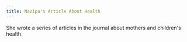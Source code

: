 ```yaml
---
title: Nazipa's Article About Health
---
```


She wrote a series of articles in the journal about mothers and children's health.
